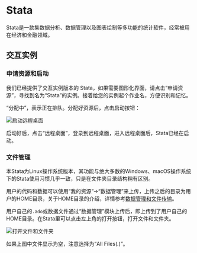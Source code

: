 # Stata

Stata是一款集数据分析、数据管理以及图表绘制等多功能的统计软件，经常被用在经济和金融领域。

## 交互实例

### 申请资源和启动

我们已经提供了交互实例版本的 Stata，如果需要图形化界面，请点击“申请资源”，寻找到名为“Stata”的实例。接着给您的实例起个作业名，方便识别和记忆。

“分配中”，表示正在排队。分配好资源后，点击启动按钮：

![启动远程桌面](../images/stata_start.png)

启动好后，点击“远程桌面”，登录到远程桌面，进入远程桌面后，Stata已经在启动。

### 文件管理

本Stata为Linux操作系统版本，其功能与绝大多数的Windows、macOS操作系统下的Stata使用习惯几乎一致，只是在文件夹目录结构稍有区别。

用户的代码和数据可以使用“我的资源”->“数据管理”来上传，上传之后的目录为用户的HOME目录，关于HOME目录的介绍，详情参考[数据管理和文件传输](../manual/transfer.md#linux)。

用户自己的`.ado`或数据文件通过“数据管理”模块上传后，即上传到了用户自己的HOME目录。在Stata里可以点击左上角的打开按钮，打开文件和文件夹。

![打开文件和文件夹](../images/stata_open_file.png)

如果上图中文件显示为空，注意选择为“All Files(*.*)”。